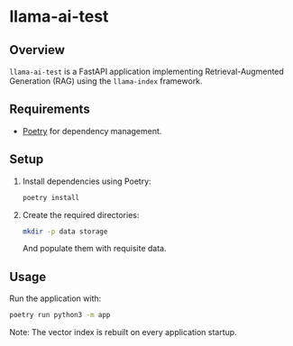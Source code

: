 # llama-ai-test

## Overview

`llama-ai-test` is a FastAPI application implementing Retrieval-Augmented Generation (RAG) using the `llama-index` framework.

## Requirements

- [Poetry](https://python-poetry.org/) for dependency management.

## Setup

1. Install dependencies using Poetry:

   ```bash
   poetry install
   ```

2. Create the required directories:

   ```bash
   mkdir -p data storage
   ```
   And populate them with requisite data.

## Usage

Run the application with:

```bash
poetry run python3 -m app
```

Note: The vector index is rebuilt on every application startup.